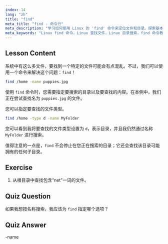 ```yaml
---
index: 14
lang: "zh"
title: "find"
meta_title: "find - 命令行"
meta_description: "学习如何使用 Linux 的 'find' 命令来定位文件和目录。探索基本的搜索选项并提高您的 Linux 文件管理技能。"
meta_keywords: "Linux find 命令，Linux 查找文件，Linux 目录搜索，find 命令教程，Linux 文件管理，Linux 初学者，Linux 指南"
---
```


## Lesson Content

系统中有这么多文件，要找到一个特定的文件可能会有点混乱。不过，我们可以使用一个命令来解决这个问题：`find`！

```bash
find /home -name puppies.jpg
```

使用 `find` 命令时，您需要指定要搜索的目录以及要查找的内容。在本例中，我们正在尝试查找名为 `puppies.jpg` 的文件。

您可以指定要查找的文件类型。

```bash
find /home -type d -name MyFolder
```

您可以看到我将要查找的文件类型设置为 `d`，表示目录，并且我仍然通过名称 `MyFolder` 进行搜索。

值得注意的一点是，`find` 不会停止在您正在搜索的目录；它还会查找该目录可能拥有的任何子目录。

## Exercise

1. 从根目录中查找包含“net”一词的文件。

## Quiz Question

如果我想按名称搜索，我应该为 `find` 指定哪个选项？

## Quiz Answer

-name
